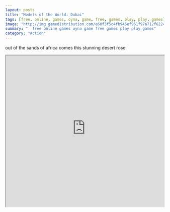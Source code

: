 ```yaml
---
layout: posts
title: "Models of the World: Dubai"
tags: [free, online, games, oyna, game, free, games, play, play, games]
image: "http://img.gamedistribution.com/e60f3f5c4fb946ef961f97a712f62241.jpg"
summary: "  free online games oyna game free games play play games"
category: "Action"
---
```


out of the sands of africa comes this stunning desert rose

<iframe width="100%" height="480px;" src="http://flash.gamedistribution.com?game=e60f3f5c4fb946ef961f97a712f62241"></iframe>